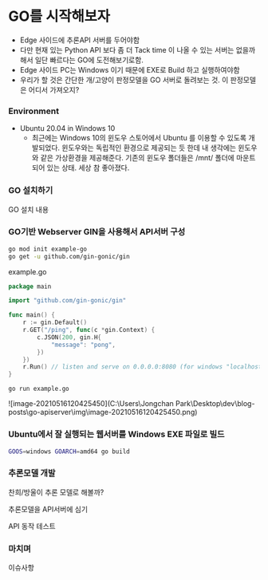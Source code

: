 # GO를 시작해보자

- Edge 사이드에 추론API 서버를 두어야함
- 다만 현재 있는 Python API 보다 좀 더 Tack time 이 나올 수 있는 서버는 없을까해서 일단 빠르다는 GO에 도전해보기로함.
- Edge 사이드 PC는 Windows 이기 때문에 EXE로 Build 하고 실행하여야함
- 우리가 할 것은 간단한 개/고양이 판정모델을 GO 서버로 돌려보는 것. 이 판정모델은 어디서 가져오지?



### Environment

- Ubuntu 20.04 in Windows 10
  - 최근에는 Windows 10의 윈도우 스토어에서 Ubuntu 를 이용할 수 있도록 개발되었다. 윈도우와는 독립적인 환경으로 제공되는 듯 한데 내 생각에는 윈도우와 같은 가상환경을 제공해준다. 기존의 윈도우 폴더들은 /mnt/ 폴더에 마운트 되어 있는 상태. 세상 참 좋아졌다.



### GO 설치하기

GO 설치 내용



### GO기반 Webserver GIN을 사용해서 API서버 구성

```bash
go mod init example-go
go get -u github.com/gin-gonic/gin
```



example.go

```go
package main

import "github.com/gin-gonic/gin"

func main() {
	r := gin.Default()
	r.GET("/ping", func(c *gin.Context) {
		c.JSON(200, gin.H{
			"message": "pong",
		})
	})
	r.Run() // listen and serve on 0.0.0.0:8080 (for windows "localhost:8080")
}
```



```
go run example.go
```





![image-20210516120425450](C:\Users\Jongchan Park\Desktop\dev\blog-posts\go-apiserver\img\image-20210516120425450.png)



### Ubuntu에서 잘 실행되는 웹서버를 Windows EXE 파일로 빌드

```bash
GOOS=windows GOARCH=amd64 go build
```



### 추론모델 개발

찬희/방울이 추론 모델로 해볼까?





추론모델을 API서버에 심기





API 동작 테스트





### 마치며





이슈사항
































